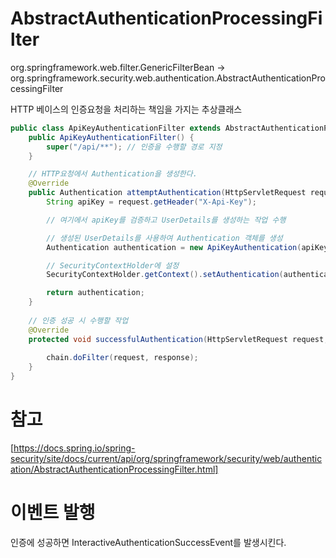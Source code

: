 # AbstractAuthenticationProcessingFilter
org.springframework.web.filter.GenericFilterBean 
-> org.springframework.security.web.authentication.AbstractAuthenticationProcessingFilter

HTTP 베이스의 인증요청을 처리하는 책임을 가지는 추상클래스

```java 
public class ApiKeyAuthenticationFilter extends AbstractAuthenticationProcessingFilter {
    public ApiKeyAuthenticationFilter() {
        super("/api/**"); // 인증을 수행할 경로 지정
    }

	// HTTP요청에서 Authentication을 생성한다. 
    @Override
    public Authentication attemptAuthentication(HttpServletRequest request, HttpServletResponse response) {
        String apiKey = request.getHeader("X-Api-Key");

        // 여기에서 apiKey를 검증하고 UserDetails를 생성하는 작업 수행

        // 생성된 UserDetails를 사용하여 Authentication 객체를 생성
        Authentication authentication = new ApiKeyAuthentication(apiKey);

        // SecurityContextHolder에 설정
        SecurityContextHolder.getContext().setAuthentication(authentication);

        return authentication;
    }
	
	// 인증 성공 시 수행할 작업
    @Override
    protected void successfulAuthentication(HttpServletRequest request, HttpServletResponse response, FilterChain chain, Authentication authResult) throws IOException, ServletException {
        
        chain.doFilter(request, response);
    }
}
```

# 참고 
[https://docs.spring.io/spring-security/site/docs/current/api/org/springframework/security/web/authentication/AbstractAuthenticationProcessingFilter.html]

# 이벤트 발행 
인증에 성공하면 InteractiveAuthenticationSuccessEvent를 발생시킨다.
